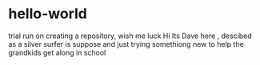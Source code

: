 # hello-world
trial run on creating a repository, wish me luck
Hi Its Dave here , descibed as a silver surfer is suppose and just trying somethiong new to help the grandkids get along in school
